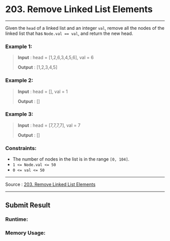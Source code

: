 # 203. Remove Linked List Elements

-- --
Given the `head` of a linked list and an integer `val`, remove all the nodes of the linked list that
has `Node.val == val`, and return the new head.

### Example 1:

> **Input** : head = [1,2,6,3,4,5,6], val = 6
>
> **Output** : [1,2,3,4,5]

### Example 2:

> **Input** : head = [], val = 1
>
> **Output** : []

### Example 3:

> **Input** : head = [7,7,7,7], val = 7
>
> **Output** : []

### Constraints:

* The number of nodes in the list is in the range `[0, 104]`.
* `1 <= Node.val <= 50`
* `0 <= val <= 50`

-- --
Source : [203. Remove Linked List Elements](https://leetcode.com/problems/remove-linked-list-elements/description/)

-- --

## Submit Result

### Runtime:

### Memory Usage:
